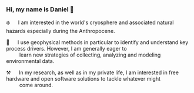 ### Hi, my name is Daniel 👋

:snowflake: &emsp; I am interested in the world's cryosphere and associated natural hazards especially during the Anthropocene.

:telescope: &emsp; I use geophysical methods in particular to identify and understand key process drivers. However, I am generally eager to\
 &emsp;  &emsp; learn new strategies of collecting, analyzing and modeling environmental data.

:hammer_and_pick: &emsp; In my research, as well as in my private life, I am interested in free hardware and open software solutions to tackle whatever might\
 &emsp; &emsp; come around.      
